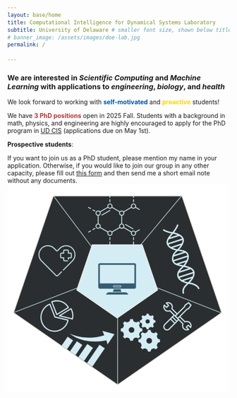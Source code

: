 ```yaml
---
layout: base/home
title: Computational Intelligence for Dynamical Systems Laboratory
subtitle: University of Delaware # smaller font size, shown below title+title2
# banner_image: /assets/images/doe-lab.jpg
permalink: /

---
```




### We are interested in *Scientific Computing* and *Machine Learning* with applications to *engineering*, *biology*, and *health*

We look forward to working with <span style="color: #00539F;">**self-motivated**</span> and <span style="color:#FFD200;">**proactive**</span> students!

We have <span style="color: #B53737;">**3 PhD positions**</span> open in 2025 Fall. Students with a background in math, physics, and engineering are highly encouraged to apply for the PhD program in [<u>UD CIS</u>](https://www.cis.udel.edu/academics/graduate-programs/phd-in-computer-science/) (applications due on May 1st).

**Prospective students**: 

If you want to join us as a PhD student, please mention my name in your application. Otherwise, if you would like to join our group in any other capacity, please fill out [<u>this form</u>](https://docs.google.com/forms/d/1Fl9yJ6ZAW2gkUNipegfoZ5y_XlvjqkZk-AM2V4wodsc) and then send me a short email note without any documents.
<img src="/assets/images/home_page_image.png" width="500" height=auto />

